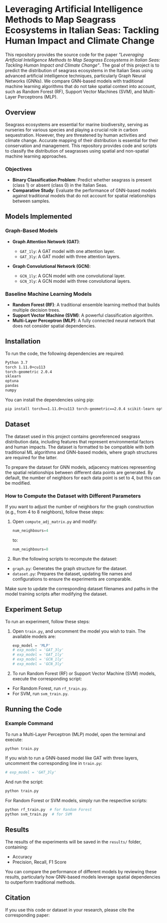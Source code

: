 # Leveraging Artificial Intelligence Methods to Map Seagrass Ecosystems in Italian Seas: Tackling Human Impact and Climate Change

This repository provides the source code for the paper *"Leveraging Artificial Intelligence Methods to Map Seagrass Ecosystems in Italian Seas: Tackling Human Impact and Climate Change"*. The goal of this project is to predict the distribution of seagrass ecosystems in the Italian Seas using advanced artificial intelligence techniques, particularly Graph Neural Networks (GNNs). We compare GNN-based models with traditional machine learning algorithms that do not take spatial context into account, such as Random Forest (RF), Support Vector Machines (SVM), and Multi-Layer Perceptrons (MLP).

## Overview

Seagrass ecosystems are essential for marine biodiversity, serving as nurseries for various species and playing a crucial role in carbon sequestration. However, they are threatened by human activities and climate change. Accurate mapping of their distribution is essential for their conservation and management. This repository provides code and scripts to classify the distribution of seagrasses using spatial and non-spatial machine learning approaches.

### Objectives
- **Binary Classification Problem**: Predict whether seagrass is present (class 1) or absent (class 0) in the Italian Seas.
- **Comparative Study**: Evaluate the performance of GNN-based models against traditional models that do not account for spatial relationships between samples.

## Models Implemented

### Graph-Based Models 
- **Graph Attention Network (GAT)**:
  - `GAT_1ly`: A GAT model with one attention layer.
  - `GAT_3ly`: A GAT model with three attention layers.
  
- **Graph Convolutional Network (GCN)**:
  - `GCN_1ly`: A GCN model with one convolutional layer.
  - `GCN_3ly`: A GCN model with three convolutional layers.

### Baseline Machine Learning Models
- **Random Forest (RF)**: A traditional ensemble learning method that builds multiple decision trees.
- **Support Vector Machine (SVM)**: A powerful classification algorithm.
- **Multi-Layer Perceptron (MLP)**: A fully connected neural network that does not consider spatial dependencies.

## Installation

To run the code, the following dependencies are required:

```bash
Python 3.7
torch 1.11.0+cu113
torch-geometric 2.0.4
sklearn
optuna
pandas
numpy
```
You can install the dependencies using pip:

```bash
pip install torch==1.11.0+cu113 torch-geometric==2.0.4 scikit-learn optuna pandas numpy
```
## Dataset

The dataset used in this project contains georeferenced seagrass distribution data, including features that represent environmental factors and human impacts. The dataset is formatted to be compatible with both traditional ML algorithms and GNN-based models, where graph structures are required for the latter.

To prepare the dataset for GNN models, adjacency matrices representing the spatial relationships between different data points are generated. By default, the number of neighbors for each data point is set to 4, but this can be modified.

### How to Compute the Dataset with Different Parameters

If you want to adjust the number of neighbors for the graph construction (e.g., from 4 to 8 neighbors), follow these steps:

1. Open `compute_adj_matrix.py` and modify:

   ```python
   num_neighbours=4
   ```
   to:

   ```python
   num_neighbours=8
   ```
2. Run the following scripts to recompute the dataset:

  - `graph.py`: Generates the graph structure for the dataset.
  - `dataset.py`: Prepares the dataset, updating file names and configurations to ensure the experiments are comparable.

Make sure to update the corresponding dataset filenames and paths in the model training scripts after modifying the dataset.

## Experiment Setup

To run an experiment, follow these steps:

1. Open `train.py`, and uncomment the model you wish to train. The available models are:

   ```python
   exp_model = 'MLP'
   # exp_model = 'GAT_3ly'
   # exp_model = 'GAT_1ly'
   # exp_model = 'GCN_1ly'
   # exp_model = 'GCN_3ly'
   ```
2. To run Random Forest (RF) or Support Vector Machine (SVM) models, execute the corresponding script:

  - For Random Forest, run `rf_train.py`.
  - For SVM, run `svm_train.py`.

## Running the Code

### Example Command

To run a Multi-Layer Perceptron (MLP) model, open the terminal and execute:

```bash
python train.py
```
If you wish to run a GNN-based model like GAT with three layers, uncomment the corresponding line in `train.py`:

```python
# exp_model = 'GAT_3ly'
```
And run the script:

```bash
python train.py
```
For Random Forest or SVM models, simply run the respective scripts:

```bash
python rf_train.py  # for Random Forest
python svm_train.py  # for SVM
```
## Results

The results of the experiments will be saved in the `results/` folder, containing:

- Accuracy
- Precision, Recall, F1 Score

You can compare the performance of different models by reviewing these results, particularly how GNN-based models leverage spatial dependencies to outperform traditional methods.

## Citation

If you use this code or dataset in your research, please cite the corresponding paper:











